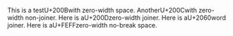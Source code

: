 This is a test<span class="highlight-invisible bg-yellow-200 text-yellow-900 px-1 rounded" title="Zero Width Space">U+200B</span>with zero-width space.
Another<span class="highlight-invisible bg-yellow-200 text-yellow-900 px-1 rounded" title="Zero Width Non-Joiner">U+200C</span>with zero-width non-joiner.
Here is a<span class="highlight-invisible bg-yellow-200 text-yellow-900 px-1 rounded" title="Zero Width Joiner">U+200D</span>zero-width joiner.
Here is a<span class="highlight-invisible bg-yellow-200 text-yellow-900 px-1 rounded" title="Word Joiner">U+2060</span>word joiner.
Here is a<span class="highlight-invisible bg-yellow-200 text-yellow-900 px-1 rounded" title="Zero Width No-Break Space">U+FEFF</span>zero-width no-break space.
